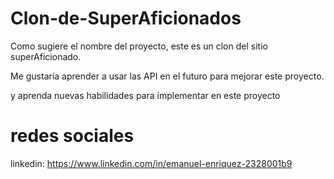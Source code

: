 # Clon-de-SuperAficionados

Como sugiere el nombre del proyecto, este es un clon del sitio superAficionado.

Me gustaría aprender a usar las API en el futuro para mejorar este proyecto. 

y aprenda nuevas habilidades para implementar en este proyecto

# redes sociales

linkedin: https://www.linkedin.com/in/emanuel-enriquez-2328001b9

